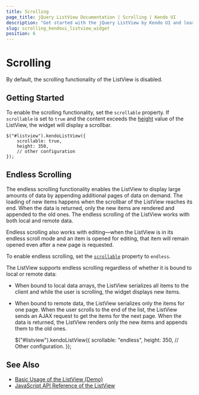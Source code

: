 ```yaml
---
title: Scrolling
page_title: jQuery ListView Documentation | Scrolling | Kendo UI
description: "Get started with the jQuery ListView by Kendo UI and learn how to enable its scrolling functionality."
slug: scrolling_kendoui_listview_widget
position: 6
---
```


# Scrolling

By default, the scrolling functionality of the ListView is disabled.

## Getting Started

To enable the scrolling functionality, set the `scrollable` property. If `scrollable` is set to `true` and the content exceeds the [height](/api/javascript/ui/listview/configuration/height) value of the ListView, the widget will display a scrollbar.

    $("#listview").kendoListView({
        scrollable: true,
        height: 350,
        // other configuration
    });

## Endless Scrolling

The endless scrolling functionality enables the ListView to display large amounts of data by appending additional pages of data on demand. The loading of new items happens when the scrollbar of the ListView reaches its end. When the data is returned, only the new items are rendered and appended to the old ones. The endless scrolling of the ListView works with both local and remote data.

Endless scrolling also works with editing&mdash;when the ListView is in its endless scroll mode and an item is opened for editing, that item will remain opened even after a new page is requested.

To enable endless scrolling, set the [`scrollable`](/api/javascript/ui/listview/configuration/scrollable) property to `endless`.

The ListView supports endless scrolling regardless of whether it is bound to local or remote data:
* When bound to local data arrays, the ListView serializes all items to the client and while the user is scrolling, the widget displays new items.
* When bound to remote data, the ListView serializes only the items for one page. When the user scrolls to the end of the list, the ListView sends an AJAX request to get the items for the next page. When the data is returned, the ListView renders only the new items and appends them to the old ones.

    $("#listview").kendoListView({
        scrollable: "endless",
        height: 350,
        // Other configuration.
    });

## See Also

* [Basic Usage of the ListView (Demo)](http://demos.telerik.com/kendo-ui/listview/index)
* [JavaScript API Reference of the ListView](/api/javascript/ui/listview)
